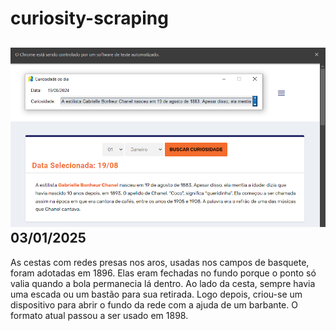 # curiosity-scraping
![Budget](./execucao.png)
03/01/2025
-
As cestas com redes presas nos aros, usadas nos campos de basquete, foram adotadas em 1896. Elas eram fechadas no fundo porque o ponto só valia quando a bola permanecia lá dentro. Ao lado da cesta, sempre havia uma escada ou um bastão para sua retirada. Logo depois, criou-se um dispositivo para abrir o fundo da rede com a ajuda de um barbante. O formato atual passou a ser usado em 1898.
